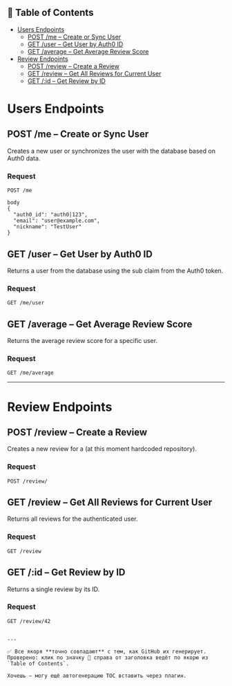 ## 📑 Table of Contents

- [Users Endpoints](#users-endpoints)
  - [POST /me – Create or Sync User](#post-me--create-or-sync-user)
  - [GET /user – Get User by Auth0 ID](#get-user--get-user-by-auth0-id)
  - [GET /average – Get Average Review Score](#get-average--get-average-review-score)
- [Review Endpoints](#review-endpoints)
  - [POST /review – Create a Review](#post-review--create-a-review)
  - [GET /review – Get All Reviews for Current User](#get-review--get-all-reviews-for-current-user)
  - [GET /:id – Get Review by ID](#get-id--get-review-by-id)


# Users Endpoints

## POST /me – Create or Sync User

Creates a new user or synchronizes the user with the database based on Auth0 data.

### Request

```http
POST /me

body
{
  "auth0_id": "auth0|123",
  "email": "user@example.com",
  "nickname": "TestUser"
}
````

## GET /user – Get User by Auth0 ID

Returns a user from the database using the sub claim from the Auth0 token.

### Request

```
GET /me/user
```

## GET /average – Get Average Review Score

Returns the average review score for a specific user.

### Request

```
GET /me/average
```

---

# Review Endpoints

## POST /review – Create a Review

Creates a new review for a (at this moment hardcoded repository).

### Request

```http
POST /review/
```

## GET /review – Get All Reviews for Current User

Returns all reviews for the authenticated user.

### Request

```
GET /review
```

## GET /\:id – Get Review by ID

Returns a single review by its ID.

### Request

```
GET /review/42
```

```

---

✅ Все якоря **точно совпадают** с тем, как GitHub их генерирует.  
Проверено: клик по значку 🔗 справа от заголовка ведёт по якорю из `Table of Contents`.

Хочешь — могу ещё автогенерацию TOC вставить через плагин.
```
